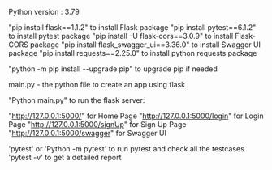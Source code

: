 Python version : 3.79

"pip install flask==1.1.2"              to install Flask package
"pip install pytest==6.1.2"             to install pytest package
"pip install -U flask-cors==3.0.9"      to install Flask-CORS package
"pip install flask_swagger_ui==3.36.0"  to install Swagger UI package
"pip install requests==2.25.0"          to install python requests package

"python -m pip install --upgrade pip"   to upgrade pip if needed


main.py - the python file to create an app using flask

"Python main.py" to run the flask server: 

"http://127.0.0.1:5000/"            for Home Page
"http://127.0.0.1:5000/login"       for Login Page
"http://127.0.0.1:5000/signUp"      for Sign Up Page
"http://127.0.0.1:5000/swagger"     for Swagger UI



'pytest' or 'Python -m pytest' to run pytest and check all the testcases
'pytest -v' to get a detailed report